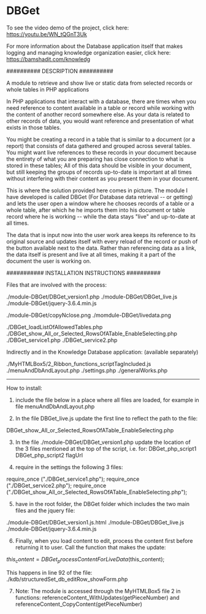 # DBGet

To see the video demo of the project, click here: https://youtu.be/WN_tQGnT3Uk

For more information about the Database application itself that makes logging and managing knowledge organization easier, click here: https://bamshadit.com/knowledg

########## DESCRIPTION ##########

A module to retrieve and show live or static data from selected records or whole tables in PHP applications

 In PHP applications that interact with a database, there are times when you need reference to content available in a table or record while working with the content of another record somewhere else. As your data is related to other records of data, you would want reference and presentation of what exists in those tables.


You might be creating a record in a table that is similar to a document (or a report) that consists of data gathered and grouped across several tables. You might want live references to these records in your document because the entirety of what you are preparing has close connection to what is stored in these tables; All of this data should be visible in your document, but still keeping the groups of records up-to-date is important at all times without interfering with their content as you present them in your document.


This is where the solution provided here comes in picture. The module I have developed is called DBGet (For Database data retrieval -- or getting) and lets the user open a window where he chooses records of a table or a whole table, after which he he imports them into his document or table record where he is working -- while the data stays "live" and up-to-date at all times.


The data that is input now into the user work area keeps its reference to its original source and updates itself with every reload of the record or push of the button available next to the data. Rather than referencing data as a link, the data itself is present and live at all times, making it a part of the document the user is working on. 

########### INSTALLATION INSTRUCTIONS ##########

Files that are involved with the process:

./module-DBGet/DBGet_version1.php
./module-DBGet/DBGet_live.js
./module-DBGet/jquery-3.6.4.min.js

./module-DBGet/copyNclose.png
./momdule-DBGet/livedata.png


./DBGet_loadListOfAllowedTables.php
./DBGet_show_All_or_Selected_RowsOfATable_EnableSelecting.php
./DBGet_service1.php
./DBGet_service2.php

Indirectly and in the Knowledge Database application:
(available separately)

./MyHTMLBox5/2_Ribbon_functions_scriptTagIncluded.js
./menuAndDbAndLayout.php
./settings.php
./generalWorks.php

-------------------------------------------
How to install:

1. include the file below in a place where all files
are loaded, for example in file menuAndDbAndLayout.php

<script src="./module-DBGet/DBGet_live.js"></script>


2. In the file DBGet_live.js update the first line
to reflect the path to the file:

DBGet_show_All_or_Selected_RowsOfATable_EnableSelecting.php


3. In the file ./module-DBGet/DBGet_version1.php update
the location of the 3 files mentioned at the top of the
script, i.e. for:
DBGet_php_script1
DBGet_php_script2
flagUrl


4. require in the settings the following 3 files:

require_once ("./DBGet_service1.php");
require_once ("./DBGet_service2.php");
require_once ("./DBGet_show_All_or_Selected_RowsOfATable_EnableSelecting.php");


5. have in the root folder, the DBGet folder which includes
the two main files and the jquery file:

./module-DBGet/DBGet_version1.js.html
./module-DBGet/DBGet_live.js
./module-DBGet/jquery-3.6.4.min.js


6. Finally, when you load content to edit, process the content
first before returning it to user. Call the function
that makes the update:

$this_content = DBGet_processContentForLiveData($this_content);

This happens in line 92 of the file:
./kdb/structuredSet_db_editRow_showForm.php


7. Note: The module is accessed through the MyHTMLBox5 file 2 in functions:
referenceContent_WithUpdates(getPieceNumber) and
referenceContent_CopyContent(getPieceNumber)

